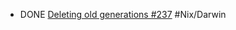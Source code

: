 - DONE [Deleting old generations #237](https://github.com/LnL7/nix-darwin/issues/237#issuecomment-716070881) #Nix/Darwin